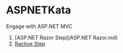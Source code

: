 # ASPNETKata

Engage with ASP.NET MVC

1. [ASP.NET Razor Step](ASP.NET Razor.md)
1. [Ractive Step](Ractive.md)

